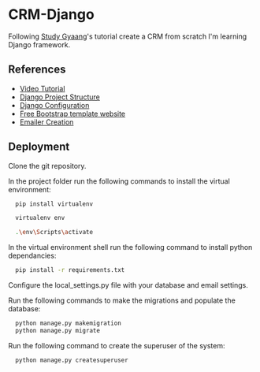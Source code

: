 
# CRM-Django

Following [Study Gyaang](studygyaan.com/django)'s tutorial create a CRM from scratch I'm learning Django framework.



## References

 - [Video Tutorial](https://www.youtube.com/watch?v=H2lWpstb2WE&list=PLSPMgrv4IuJ4WLURdlzKNx4sgsyqW8d5q&index=2)
 - [Django Project Structure](https://studygyaan.com/django/best-practice-to-structure-django-project-directories-and-files)
 - [Django Configuration](https://studygyaan.com/django/django-best-practice-configuring-settings-file)
 - [Free Bootstrap template website](https://startbootstrap.com/)
 - [Emailer Creation](https://studygyaan.com/django/how-to-send-email-in-django)

 

## Deployment

Clone the git repository.

In the project folder run the following commands to install the virtual environment: 
```bash
  pip install virtualenv

  virtualenv env

  .\env\Scripts\activate
```

In the virtual environment shell run the following command to install python dependancies:
```bash
  pip install -r requirements.txt
```

Configure the local_settings.py file with your database and email settings.

Run the following commands to make the migrations and populate the database:
```bash
  python manage.py makemigration
  python manage.py migrate
```

Run the following command to create the superuser of the system:
```bash
  python manage.py createsuperuser
```
